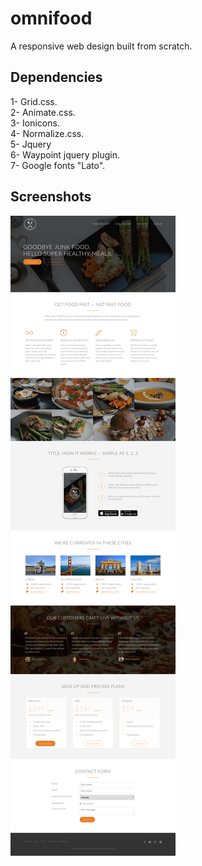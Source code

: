 # omnifood
A responsive web design built from scratch.<br/>

## Dependencies
1- Grid.css.<br/>
2- Animate.css.<br/>
3- Ionicons.<br/>
4- Normalize.css.<br/>
5- Jquery<br/>
6- Waypoint jquery plugin.<br/>
7- Google fonts "Lato".<br/>

## Screenshots
![](https://github.com/mostafamt/omnifood/blob/master/resources/img/fullScreen-min.png)
